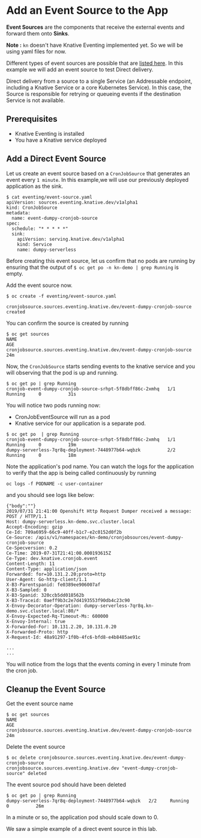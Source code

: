 # Add an Event Source to the App

**Event Sources** are the components that receive the external events and forward them onto **Sinks**.

**Note :** `kn` doesn't have Knative Eventing implemented yet. So we will be using yaml files for now.

Different types of event sources are possible that are [listed here](https://knative.dev/docs/eventing/sources/). In this example we will add an event source to test Direct delivery.

Direct delivery from a source to a single Service (an Addressable endpoint, including a Knative Service or a core Kubernetes Service). In this case, the Source is responsible for retrying or queueing events if the destination Service is not available.


## Prerequisites
* Knative Eventing is installed
* You have a Knative service deployed

## Add a Direct Event Source

Let us create an event source based on a `CronJobSource` that generates an event every `1 minute`. In this example,we will use our previously deployed application as the sink.

```
$ cat eventing/event-source.yaml 
apiVersion: sources.eventing.knative.dev/v1alpha1
kind: CronJobSource 
metadata:
  name: event-dumpy-cronjob-source
spec:
  schedule: "* * * * *"
  sink:
    apiVersion: serving.knative.dev/v1alpha1
    kind: Service
    name: dumpy-serverless 

```

Before creating this event source, let us confirm that no pods are running by ensuring that the output of `$ oc get po -n kn-demo | grep Running` is empty.

Add the event source now.

```
$ oc create -f eventing/event-source.yaml 

cronjobsource.sources.eventing.knative.dev/event-dumpy-cronjob-source created
```

You can confirm the source is created by running

```
$ oc get sources
NAME                                                                    AGE
cronjobsource.sources.eventing.knative.dev/event-dumpy-cronjob-source   24m
```

Now, the `CronJobSource` starts sending events to the knative service and you will observing that the pod is up and running.

```
$ oc get po | grep Running
cronjob-event-dumpy-cronjob-source-srhpt-5f8dbff86c-2xmhq   1/1     Running     0          31s
```

You will notice two pods running now:
* CronJobEventSource will run as a pod
* Knative service for our application is a separate pod.


```
$ oc get po  | grep Running
cronjob-event-dumpy-cronjob-source-srhpt-5f8dbff86c-2xmhq   1/1     Running     0          19m
dumpy-serverless-7qr8q-deployment-7448977b64-wqbzk          2/2     Running     0          18m

```

Note the application's pod name. You can watch the logs for the application to verify that the app is being called continuously  by running 

```oc logs -f PODNAME -c user-container```

and you should see logs like below:

```
{"body":""}
2019/07/31 21:41:00 Openshift Http Request Dumper received a message: POST / HTTP/1.1
Host: dumpy-serverless.kn-demo.svc.cluster.local
Accept-Encoding: gzip
Ce-Id: 709a6959-66c9-40ff-b1c7-e2c0152d0f2b
Ce-Source: /apis/v1/namespaces/kn-demo/cronjobsources/event-dumpy-cronjob-source
Ce-Specversion: 0.2
Ce-Time: 2019-07-31T21:41:00.000193615Z
Ce-Type: dev.knative.cronjob.event
Content-Length: 11
Content-Type: application/json
Forwarded: for=10.131.2.20;proto=http
User-Agent: Go-http-client/1.1
X-B3-Parentspanid: fe0389ee906007af
X-B3-Sampled: 0
X-B3-Spanid: 320ccb5dd018562b
X-B3-Traceid: 0aeff9b3c2e7d4193553f90db4c23c90
X-Envoy-Decorator-Operation: dumpy-serverless-7qr8q.kn-demo.svc.cluster.local:80/*
X-Envoy-Expected-Rq-Timeout-Ms: 600000
X-Envoy-Internal: true
X-Forwarded-For: 10.131.2.20, 10.131.0.20
X-Forwarded-Proto: http
X-Request-Id: 48a91297-1f0b-4fc6-bfd8-e4b8485ae91c

...
...
```

You will notice from the logs that the events coming in every 1 minute from the cron job.

## Cleanup the Event Source

Get the event source name
```
$ oc get sources
NAME                                                                    AGE
cronjobsource.sources.eventing.knative.dev/event-dumpy-cronjob-source   24m
```

Delete the event source

```
$ oc delete cronjobsource.sources.eventing.knative.dev/event-dumpy-cronjob-source
cronjobsource.sources.eventing.knative.dev "event-dumpy-cronjob-source" deleted
```

The event source pod should have been deleted

```
$ oc get po | grep Running
dumpy-serverless-7qr8q-deployment-7448977b64-wqbzk   2/2     Running     0          26m
```

In a minute or so, the application pod should scale down to 0.

We saw a simple example of a direct event source in this lab.






